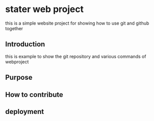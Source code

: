 # stater web project
 this is a simple website project for showing how to use git and github together
## Introduction
 this is example to show the git repository and various commands of webproject
## Purpose
## How to contribute
## deployment
